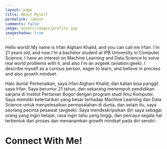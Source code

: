 ```yaml
---
layout: page
title: About Myself 
permalink: /about
comments: false
image: assets/images/profile.jpg
imageshadow: true
---
```


Hello world! My name is Irfan Alghani Khalid, and you can call me Irfan. I'm 21 years old, and now I'm a bachelor student at IPB University in Computer Science. I have an interest on Machine Learning and Data Science to solve real world problems with it, and also I'm an avgeek (aviation geek). I describe myself as a curious person, eager to learn, and believe in process and also growth mindset.

Halo dunia! Perkenalkan, saya Irfan Alghani Khalid, dan kalian bisa panggil saya Irfan. Saya berumur 21 tahun, dan sekarang menempuh pendidikan sarjana di Institut Pertanian Bogor dengan program studi Ilmu Komputer. Saya memiliki ketertarikan yang besar terhadap Machine Learning dan Data Science untuk menyelesaikan permasalahan di dunia, dan selain itu, saya seorang pecinta pesawat (avgeek). Saya mendeskripsikan diri saya sebagai orang yang ingin belajar, rasa ingin tahu yang tinggi, dan percaya segala hal terbentuk dari proses dan menanamkan growth mindset pada diri sendiri.

<div class="container">
	<div class="text-center center-block">
		<h1>Connect With Me!</h1>
		<br />
            <a href="https://www.facebook.com/alghaniirfan/" target="_blank"><i class="fa fa-facebook-square fa-3x"></i></a>
            <a href="https://twitter.com/MixtureModels" target="_blank"><i class="fa fa-twitter-square fa-3x"></i></a>
            <a href="https://www.linkedin.com/in/alghaniirfan/" target="_blank"><i class="fa fa-linkedin-square fa-3x social"></i></a>
            <a href="mailto:irfanalghani11@gmail.com" target="_blank"><i class="fa fa-envelope-square fa-3x social"></i></a>
	</div>
</div>

